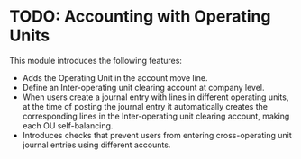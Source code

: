 TODO:
Accounting with Operating Units
===============================
This module introduces the following features:
- Adds the Operating Unit in the account move line.
- Define an Inter-operating unit clearing account at
company level.
- When users create a journal entry with lines in different operating units,
at the time of posting the journal entry it automatically creates the
corresponding lines in the Inter-operating unit clearing account,
making each OU self-balancing.
- Introduces checks that prevent users from entering cross-operating unit
journal entries using different accounts.